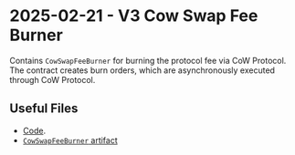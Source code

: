 # 2025-02-21 - V3 Cow Swap Fee Burner

Contains `CowSwapFeeBurner` for burning the protocol fee via CoW Protocol. The contract creates burn orders, which are asynchronously executed through CoW Protocol.

## Useful Files

- [Code](https://github.com/balancer/balancer-v3-monorepo/commit/b38851de70855bc51ddf60e2985ada6cf7b31287).
- [`CowSwapFeeBurner` artifact](./artifact/CowSwapFeeBurner.json)
